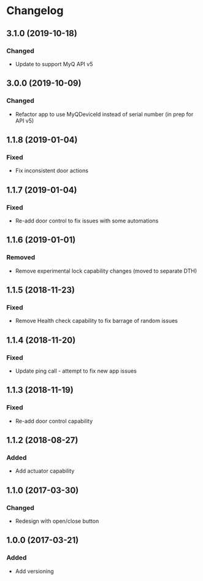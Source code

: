 # Changelog

## 3.1.0 (2019-10-18)

### Changed
 - Update to support MyQ API v5

## 3.0.0 (2019-10-09)

### Changed
 - Refactor app to use MyQDeviceId instead of serial number (in prep for API v5)

## 1.1.8 (2019-01-04)

### Fixed
 - Fix inconsistent door actions

## 1.1.7 (2019-01-04)

### Fixed
 - Re-add door control to fix issues with some automations

## 1.1.6 (2019-01-01)

### Removed
 - Remove experimental lock capability changes (moved to separate DTH)

 ## 1.1.5 (2018-11-23)

### Fixed
 - Remove Health check capability to fix barrage of random issues

## 1.1.4 (2018-11-20)

### Fixed
 - Update ping call - attempt to fix new app issues

## 1.1.3 (2018-11-19)

### Fixed
 - Re-add door control capability

 ## 1.1.2 (2018-08-27)

### Added
 - Add actuator capability

## 1.1.0 (2017-03-30)

### Changed
 - Redesign with open/close button

 ## 1.0.0 (2017-03-21)

### Added
 - Add versioning